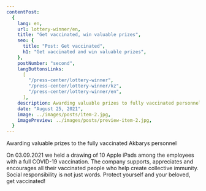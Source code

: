 ```yaml
---
contentPost:
  {
    lang: en,
    url: lottery-winner/en,
    title: "Get vaccinated, win valuable prizes",
    seo: {
      title: "Post: Get vaccinated",
      h1: "Get vaccinated and win valuable prizes",
    },
    postNumber: "second",
    langButtonsLinks:
      [
        "/press-center/lottery-winner",
        "/press-center/lottery-winner/kz",
        "/press-center/lottery-winner/en",
      ],
    description: Awarding valuable prizes to fully vaccinated personnel...,
    date: "August 25, 2021",
    image: ../images/posts/item-2.jpg,
    imagePreview: ../images/posts/preview-item-2.jpg,
  }
---
```


Awarding valuable prizes to the fully vaccinated Akbarys personnel

On 03.09.2021 we held a drawing of 10 Apple iPads among the employees with a full COVID-19 vaccination. The company supports, appreciates and encourages all their vaccinated people who help create collective immunity. Social responsibility is not just words. Protect yourself and your beloved, get vaccinated!

